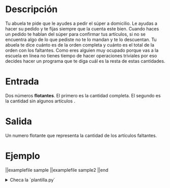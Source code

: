# Descripción

Tu abuela te pide que le ayudes a pedir el súper a domicilio. Le ayudas a hacer su pedido y te fijas siempre que la cuenta este bien. Cuando haces un pedido te hablan del súper para confirmar tus artículos, si no se encuentra algo de lo que pediste no te lo mandan y te lo descuentan. Tu abuela te dice cuánto es de la orden completa y cuánto es el total de la orden con los faltantes. Como eres alguien muy ocupado porque vas a la escuela en línea no tienes tiempo de hacer operaciones triviales por eso decides hacer un programa que te diga cuál es la resta de estas cantidades. 

# Entrada

Dos números **flotantes**. El primero es la cantidad completa. El segundo es la cantidad sin algunos artículos .

# Salida

Un numero flotante que representa la cantidad de los artículos faltantes.

# Ejemplo

||examplefile
sample
||examplefile
sample2
||end

<details><summary>Checa la `plantilla.py`</summary>

{{plantilla.py}}

</details>